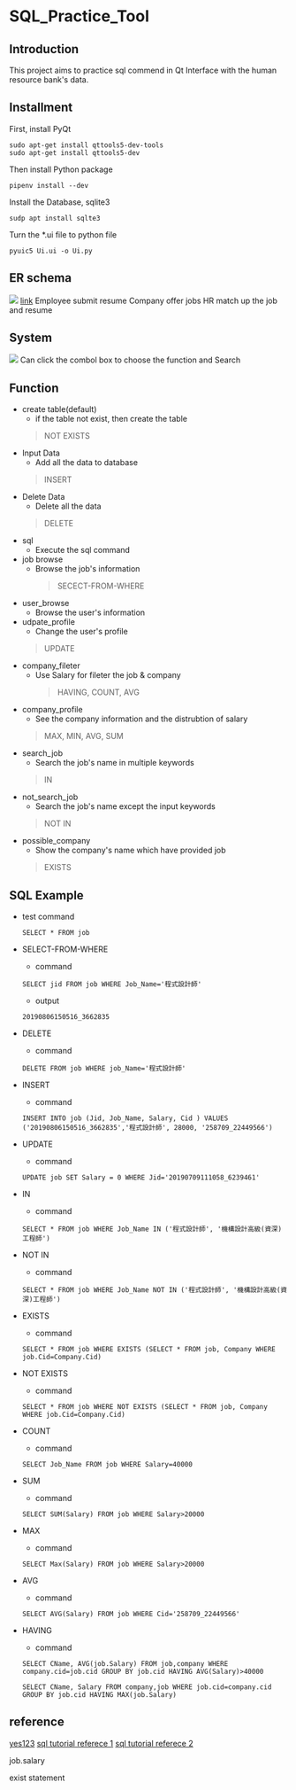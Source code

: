 # SQL_Practice_Tool


## Introduction
This project aims to practice sql commend in Qt Interface with the human resource bank's data.

## Installment
First, install PyQt
```
sudo apt-get install qttools5-dev-tools
sudo apt-get install qttools5-dev
```
Then install Python package
```
pipenv install --dev
```
Install the Database, sqlite3
```
sudp apt install sqlte3
```

Turn the *.ui file to python file
```
pyuic5 Ui.ui -o Ui.py
```

## ER schema
![](https://i.imgur.com/Y81JZSN.png)
[link](https://drive.google.com/file/d/10KKWdZmozOKzuvoHM6rYbei583mMSkrI/view?usp=sharing)
Employee submit resume
Company offer jobs
HR match up the job and resume 

## System
![](https://i.imgur.com/UEW2YGY.png)
Can click the combol box to choose the function and Search

## Function
* create table(default)
	* if the table not exist, then create the table
	> NOT EXISTS
* Input Data
	* Add all the data to database
	> INSERT
* Delete Data
	* Delete all the data
	> DELETE
* sql 
	* Execute the sql command
* job browse
	* Browse the job's information
		> SECECT-FROM-WHERE
* user_browse
	* Browse the user's information
* udpate_profile
	* Change the user's profile
	> UPDATE
* company_fileter
	* Use Salary for fileter the job & company
		> HAVING, COUNT, AVG
* company_profile
	* See the company information and the distrubtion of salary
	> MAX, MIN, AVG, SUM
* search_job
	* Search the job's name in multiple keywords
	> IN
* not_search_job
	* Search the job's name except the input keywords
	> NOT IN
* possible_company
	* Show the company's name which have provided job
	> EXISTS


## SQL Example

* test command
	```
	SELECT * FROM job
	```
* SELECT-FROM-WHERE
	* command
	```
	SELECT jid FROM job WHERE Job_Name='程式設計師'
	```
	* output
	```
	20190806150516_3662835 
	```
* DELETE
	* command
	```
	DELETE FROM job WHERE job_Name='程式設計師'
	```
* INSERT
	* command
	```
	INSERT INTO job (Jid, Job_Name, Salary, Cid ) VALUES ('20190806150516_3662835','程式設計師', 28000, '258709_22449566')

	```

* UPDATE
	* command
	```
	UPDATE job SET Salary = 0 WHERE Jid='20190709111058_6239461'
	```
* IN
	* command
	```
	SELECT * FROM job WHERE Job_Name IN ('程式設計師', '機構設計高級(資深)工程師')
	```
* NOT IN
	* command
	```
	SELECT * FROM job WHERE Job_Name NOT IN ('程式設計師', '機構設計高級(資深)工程師')
	```
* EXISTS
	* command
	```
	SELECT * FROM job WHERE EXISTS (SELECT * FROM job, Company WHERE job.Cid=Company.Cid)
	```
* NOT EXISTS
	* command
	```
	SELECT * FROM job WHERE NOT EXISTS (SELECT * FROM job, Company WHERE job.Cid=Company.Cid)
	```
* COUNT
	* command
	```
	SELECT Job_Name FROM job WHERE Salary=40000
	```
* SUM
	* command
	```
	SELECT SUM(Salary) FROM job WHERE Salary>20000
	```
* MAX
	* command
	```
	SELECT Max(Salary) FROM job WHERE Salary>20000
	```
* AVG
	* command
	```
	SELECT AVG(Salary) FROM job WHERE Cid='258709_22449566'

	```
	
* HAVING
	* command
	```
	SELECT CName, AVG(job.Salary) FROM job,company WHERE company.cid=job.cid GROUP BY job.cid HAVING AVG(Salary)>40000
	
	SELECT CName, Salary FROM company,job WHERE job.cid=company.cid GROUP BY job.cid HAVING MAX(job.Salary)
	```
## reference
[yes123](https://www.yes123.com.tw/admin/job_refer_comp_info.asp?p_id=258709_22449566)
[sql tutorial referece 1](https://www.fooish.com/sql/exists.html)
[sql tutorial referece 2](https://www.runoob.com/sqlite/sqlite-update.html)


job.salary

exist statement